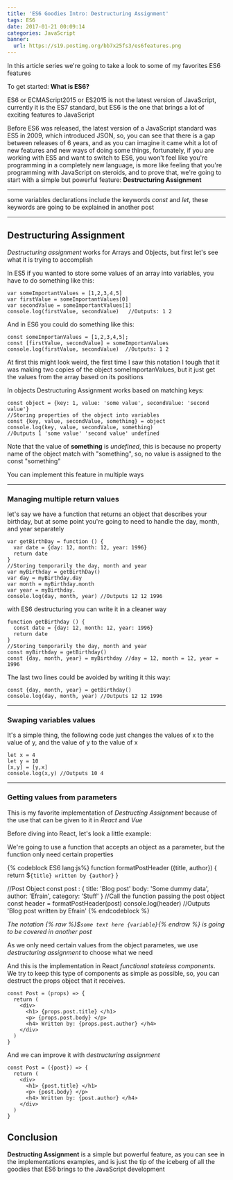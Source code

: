 ```yaml
---
title: 'ES6 Goodies Intro: Destructuring Assignment'
tags: ES6
date: 2017-01-21 00:09:14
categories: JavaScript
banner:
  url: https://s19.postimg.org/bb7x25fs3/es6features.png
---
```


In this article series we're going to take a look to some of my favorites ES6 features

To get started: **What is ES6?**  


ES6 or ECMAScript2015 or ES2015 is not the latest version of JavaScript, currently it is the ES7 standard, but ES6 is the one that brings a lot of exciting features to JavaScript

Before ES6 was released, the latest version of a JavaScript standard was ES5 in 2009, which introduced JSON, so, you can see that there is a gap between releases of 6 years, and as you can imagine it came whit a lot of new features and new ways of doing some things, fortunately, if you are working with ES5 and want to switch to ES6, you won't feel like you're programming in a completely new language, is more like feeling that you're programming with JavaScript on steroids, and to prove that, we're going to start with a simple but powerful feature: **Destructuring Assignment**

---

some variables declarations include the keywords _const_ and _let_, these keywords are going to be explained in another post

---

## Destructuring Assignment

_Destructuring assignment_ works for Arrays and Objects, but first let's see what it is trying to accomplish  

In ES5 if you wanted to store some values of an array into variables, you have to do something like this:

```JS ES5
var someImportantValues = [1,2,3,4,5]
var firstValue = someImportantValues[0]   
var secondValue = someImportantValues[1]    
console.log(firstValue, secondValue)   //Outputs: 1 2
```

And in ES6 you could do something like this:

```JS ES6
const someImportanValues = [1,2,3,4,5];   
const [firstValue, secondValue] = someImportanValues
console.log(firstValue, secondValue)  //Outputs: 1 2
```

At first this might look weird, the first time I saw this notation I tough that it was making two copies of the object someImportanValues, but it just get the values from the array based on its positions

In objects Destructuring Assignment works based on matching keys:
```JS ES6
const object = {key: 1, value: 'some value', secondValue: 'second value'}
//Storing properties of the object into variables
const {key, value, secondValue, something} = object
console.log(key, value, secondValue, something)
//Outputs 1 'some value' 'second value' undefined
```
Note that the value of **something** is _undefined_, this is because no property name of the object match with "something", so, no value is assigned to the const "something"

You can implement this feature in multiple ways

---
### Managing multiple return values

let's say we have a function that returns an object that describes your birthday, but at some point you're going to need to handle the day, month, and year separately

```JS ES5
var getBirthDay = function () {
  var date = {day: 12, month: 12, year: 1996}
  return date
}
//Storing temporarily the day, month and year
var myBirthday = getBirthDay()
var day = myBirthday.day
var month = myBirthday.month
var year = myBirthday.
console.log(day, month, year) //Outputs 12 12 1996
```

with ES6 destructuring you can write it in a cleaner way

```JS ES6
function getBirthday () {
  const date = {day: 12, month: 12, year: 1996}
  return date
}
//Storing temporarily the day, month and year
const myBirthday = getBirthday()
const {day, month, year} = myBirthday //day = 12, month = 12, year = 1996

```

The last two lines could be avoided by writing it this way:

```JS ES6
const {day, month, year} = getBirthday()
console.log(day, month, year) //Outputs 12 12 1996
```
---
### Swaping variables values

It's a simple thing, the following code just changes the values of x to the value of y, and the value of y to the value of x

```JS ES6
let x = 4
let y = 10
[x,y] = [y,x]
console.log(x,y) //Outputs 10 4
```

---

### Getting values from parameters

This is my favorite implementation of _Destructing Assignment_ because of the use that can be given to it in _React_ and _Vue_

Before diving into React, let's look a little example:

We're going to use a function that accepts an object as a parameter, but the function only need certain properties

{% codeblock ES6 lang:js%}
function formatPostHeader ({title, author}) {
  return $`{title} written by {author}`
}

//Post Object
const post : {
  title: 'Blog post'
  body: 'Some dummy data',
  author: 'Efrain',
  category: 'Stuff'
}
//Call the function passing the post object
const header = formatPostHeader(post)
console.log(header) //Outputs 'Blog post written by Efrain'
{% endcodeblock %}

_The notation {% raw %}$`some text here {variable}`{% endraw %} is going to be covered in another post_

As we only need certain values from the object parametes, we use _destructuring assignment_ to choose what we need

And this is the implementation in React _functional stateless components_. We try to keep this type of components as simple as possible, so, you can destruct the props object that it receives.

```JS ES6 without destructuring
const Post = (props) => {
  return (
    <div>
      <h1> {props.post.title} </h1>
      <p> {props.post.body} </p>
      <h4> Written by: {props.post.author} </h4>
    </div>
  )
}
```

And we can improve it with _destructuring assignment_

```JS ES6 with destructuring
const Post = ({post}) => {
  return (
    <div>
      <h1> {post.title} </h1>
      <p> {post.body} </p>
      <h4> Written by: {post.author} </h4>
    </div>
  )
}
```

## Conclusion

**Destructing Assignment** is a simple but powerful feature, as you can see in the implementations examples, and is just the tip of the iceberg of all the goodies that ES6 brings to the JavaScript development  
